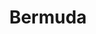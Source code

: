 ---
title:			"Bermuda"
post_path:	2016-09-17-bermuda
date_start:	2016/09/17
date_end:		2016/09/20
lat:        32.3193
lon:        -64.8364
metadata:
  - year: 2016
  - cities:
      - Hamilton
  - islands:
      - Bermuda
  - territories:
      - Bermuda
  - continents:
      - North America
  - regions:
      - Caribbean
photos:
  - ext:		01.jpg
    class:	horizontal
  - ext:		02.jpg
    class:	vertical
  - ext:    03.jpg
    class:  vertical
---